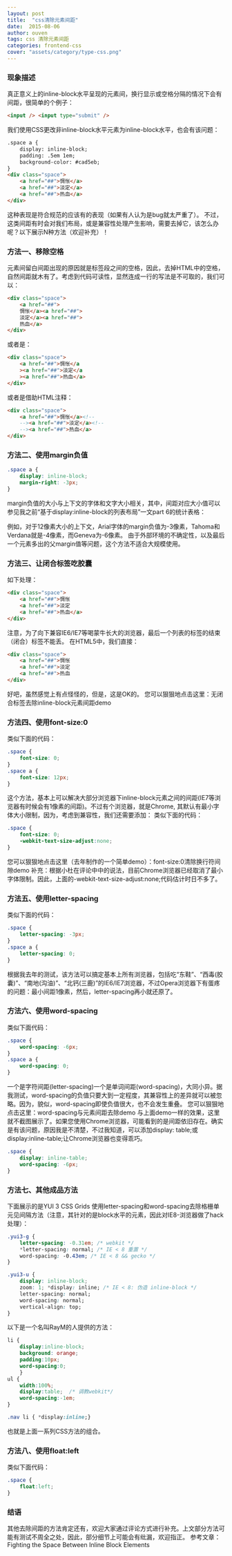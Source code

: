 ```yaml
---
layout: post
title:  "css清除元素间距"
date:  2015-08-06
author: ouven
tags: css 清除元素间距
categories: frontend-css
cover: "assets/category/type-css.png"
---
```


### 现象描述

真正意义上的inline-block水平呈现的元素间，换行显示或空格分隔的情况下会有间距，很简单的个例子：

```html
<input /> <input type="submit" />
```

我们使用CSS更改非inline-block水平元素为inline-block水平，也会有该问题：

```html
.space a {
    display: inline-block;
    padding: .5em 1em;
    background-color: #cad5eb;
}
<div class="space">
    <a href="##">惆怅</a>
    <a href="##">淡定</a>
    <a href="##">热血</a>
</div>
```

这种表现是符合规范的应该有的表现（如果有人认为是bug就太严重了）。
不过，这类间距有时会对我们布局，或是兼容性处理产生影响，需要去掉它，该怎么办呢？以下展示N种方法（欢迎补充）！

### 方法一、移除空格

元素间留白间距出现的原因就是标签段之间的空格，因此，去掉HTML中的空格，自然间距就木有了。考虑到代码可读性，显然连成一行的写法是不可取的，我们可以：

```html
<div class="space">
    <a href="##">
    惆怅</a><a href="##">
    淡定</a><a href="##">
    热血</a>
</div>
```

或者是：

```html
<div class="space">
    <a href="##">惆怅</a
    ><a href="##">淡定</a
    ><a href="##">热血</a>
</div>
```

或者是借助HTML注释：

```html
<div class="space">
    <a href="##">惆怅</a><!--
    --><a href="##">淡定</a><!--
    --><a href="##">热血</a>
</div>
```

### 方法二、使用margin负值

```css
.space a {
    display: inline-block;
    margin-right: -3px;
}
```

margin负值的大小与上下文的字体和文字大小相关，其中，间距对应大小值可以参见我之前“基于display:inline-block的列表布局”一文part 6的统计表格：

例如，对于12像素大小的上下文，Arial字体的margin负值为-3像素，Tahoma和Verdana就是-4像素，而Geneva为-6像素。
由于外部环境的不确定性，以及最后一个元素多出的父margin值等问题，这个方法不适合大规模使用。

### 方法三、让闭合标签吃胶囊

如下处理：

```html
<div class="space">
    <a href="##">惆怅
    <a href="##">淡定
    <a href="##">热血</a>
</div>
```

注意，为了向下兼容IE6/IE7等喝蒙牛长大的浏览器，最后一个列表的标签的结束（闭合）标签不能丢。
在HTML5中，我们直接：

```html
<div class="space">
    <a href="##">惆怅
    <a href="##">淡定
    <a href="##">热血
</div>
```

好吧，虽然感觉上有点怪怪的，但是，这是OK的。
您可以狠狠地点击这里：无闭合标签去除inline-block元素间距demo

### 方法四、使用font-size:0

类似下面的代码：

```css
.space {
    font-size: 0;
}
.space a {
    font-size: 12px;
}
```

这个方法，基本上可以解决大部分浏览器下inline-block元素之间的间距(IE7等浏览器有时候会有1像素的间距)。不过有个浏览器，就是Chrome, 其默认有最小字体大小限制，因为，考虑到兼容性，我们还需要添加：
类似下面的代码：

```css
.space {
    font-size: 0;
    -webkit-text-size-adjust:none;
}
```

您可以狠狠地点击这里（去年制作的一个简单demo）：font-size:0清除换行符间隙demo
补充：根据小杜在评论中中的说法，目前Chrome浏览器已经取消了最小字体限制。因此，上面的-webkit-text-size-adjust:none;代码估计时日不多了。

### 方法五、使用letter-spacing

类似下面的代码：

```css
.space {
    letter-spacing: -3px;
}
.space a {
    letter-spacing: 0;
}
```

根据我去年的测试，该方法可以搞定基本上所有浏览器，包括吃“东鞋”、“西毒(胶囊)”、“南地(沟油)”、“北钙(三鹿)”的IE6/IE7浏览器，不过Opera浏览器下有蛋疼的问题：最小间距1像素，然后，letter-spacing再小就还原了。

### 方法六、使用word-spacing

类似下面代码：

```css
.space {
    word-spacing: -6px;
}
.space a {
    word-spacing: 0;
}
```

一个是字符间距(letter-spacing)一个是单词间距(word-spacing)，大同小异。据我测试，word-spacing的负值只要大到一定程度，其兼容性上的差异就可以被忽略。因为，貌似，word-spacing即使负值很大，也不会发生重叠。
您可以狠狠地点击这里：word-spacing与元素间距去除demo
与上面demo一样的效果，这里就不截图展示了。如果您使用Chrome浏览器，可能看到的是间距依旧存在。确实是有该问题，原因我是不清楚，不过我知道，可以添加display: table;或display:inline-table;让Chrome浏览器也变得乖巧。

```css
.space {
    display: inline-table;
    word-spacing: -6px;
}
```

### 方法七、其他成品方法

下面展示的是YUI 3 CSS Grids 使用letter-spacing和word-spacing去除格栅单元见间隔方法（注意，其针对的是block水平的元素，因此对IE8-浏览器做了hack处理）：

```css
.yui3-g {
    letter-spacing: -0.31em; /* webkit */
    *letter-spacing: normal; /* IE < 8 重置 */
    word-spacing: -0.43em; /* IE < 8 && gecko */
}

.yui3-u {
    display: inline-block;
    zoom: 1; *display: inline; /* IE < 8: 伪造 inline-block */
    letter-spacing: normal;
    word-spacing: normal;
    vertical-align: top;
}
```

以下是一个名叫RayM的人提供的方法：

```css
li {
    display:inline-block;
    background: orange;
    padding:10px;
    word-spacing:0;
    }
ul {
    width:100%;
    display:table;  /* 调教webkit*/
    word-spacing:-1em;
}

.nav li { *display:inline;}
```

也就是上面一系列CSS方法的组合。

### 方法八、使用float:left

类似下面代码：

```css
.space {
    float:left;
}
```

### 结语
其他去除间距的方法肯定还有，欢迎大家通过评论方式进行补充。上文部分方法可能有测试不周全之处，因此，部分细节上可能会有纰漏，欢迎指正。
参考文章：Fighting the Space Between Inline Block Elements
 